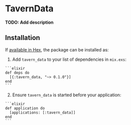# TavernData

**TODO: Add description**

## Installation

If [available in Hex](https://hex.pm/docs/publish), the package can be installed as:

  1. Add `tavern_data` to your list of dependencies in `mix.exs`:

    ```elixir
    def deps do
      [{:tavern_data, "~> 0.1.0"}]
    end
    ```

  2. Ensure `tavern_data` is started before your application:

    ```elixir
    def application do
      [applications: [:tavern_data]]
    end
    ```

